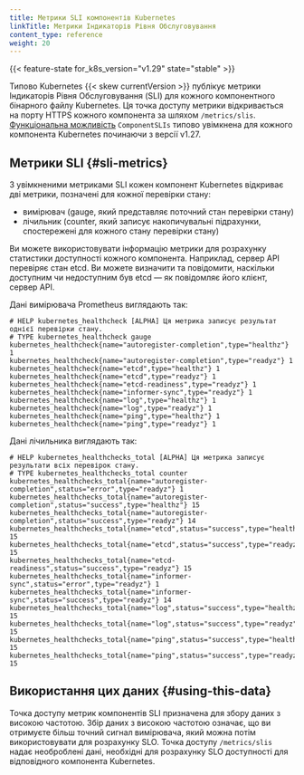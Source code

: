 ```yaml
---
title: Метрики SLI компонентів Kubernetes
linkTitle: Метрики Індикаторів Рівня Обслуговування
content_type: reference
weight: 20
---
```


<!-- overview -->

{{< feature-state for_k8s_version="v1.29" state="stable" >}}

Типово Kubernetes {{< skew currentVersion >}} публікує метрики Індикаторів Рівня Обслуговування (SLI) для кожного компонентного бінарного файлу Kubernetes. Ця точка доступу метрики відкривається на порту HTTPS кожного компонента за шляхом `/metrics/slis`. [Функціональна можливість](/uk/docs/reference/command-line-tools-reference/feature-gates/) `ComponentSLIs` типово увімкнена для кожного компонента Kubernetes починаючи з версії v1.27.

<!-- body -->

## Метрики SLI {#sli-metrics}

З увімкненими метриками SLI кожен компонент Kubernetes відкриває дві метрики, позначені для кожної перевірки стану:

- вимірювач (gauge, який представляє поточний стан перевірки стану)
- лічильник (counter, який записує накопичувальні підрахунки, спостережені для кожного стану перевірки стану)

Ви можете використовувати інформацію метрики для розрахунку статистики доступності кожного компонента. Наприклад, сервер API перевіряє стан etcd. Ви можете визначити та повідомити, наскільки доступним чи недоступним був etcd — як повідомляє його клієнт, сервер API.

Дані вимірювача Prometheus виглядають так:

```none
# HELP kubernetes_healthcheck [ALPHA] Ця метрика записує результат однієї перевірки стану.
# TYPE kubernetes_healthcheck gauge
kubernetes_healthcheck{name="autoregister-completion",type="healthz"} 1
kubernetes_healthcheck{name="autoregister-completion",type="readyz"} 1
kubernetes_healthcheck{name="etcd",type="healthz"} 1
kubernetes_healthcheck{name="etcd",type="readyz"} 1
kubernetes_healthcheck{name="etcd-readiness",type="readyz"} 1
kubernetes_healthcheck{name="informer-sync",type="readyz"} 1
kubernetes_healthcheck{name="log",type="healthz"} 1
kubernetes_healthcheck{name="log",type="readyz"} 1
kubernetes_healthcheck{name="ping",type="healthz"} 1
kubernetes_healthcheck{name="ping",type="readyz"} 1
```

Дані лічильника виглядають так:

```none
# HELP kubernetes_healthchecks_total [ALPHA] Ця метрика записує результати всіх перевірок стану.
# TYPE kubernetes_healthchecks_total counter
kubernetes_healthchecks_total{name="autoregister-completion",status="error",type="readyz"} 1
kubernetes_healthchecks_total{name="autoregister-completion",status="success",type="healthz"} 15
kubernetes_healthchecks_total{name="autoregister-completion",status="success",type="readyz"} 14
kubernetes_healthchecks_total{name="etcd",status="success",type="healthz"} 15
kubernetes_healthchecks_total{name="etcd",status="success",type="readyz"} 15
kubernetes_healthchecks_total{name="etcd-readiness",status="success",type="readyz"} 15
kubernetes_healthchecks_total{name="informer-sync",status="error",type="readyz"} 1
kubernetes_healthchecks_total{name="informer-sync",status="success",type="readyz"} 14
kubernetes_healthchecks_total{name="log",status="success",type="healthz"} 15
kubernetes_healthchecks_total{name="log",status="success",type="readyz"} 15
kubernetes_healthchecks_total{name="ping",status="success",type="healthz"} 15
kubernetes_healthchecks_total{name="ping",status="success",type="readyz"} 15
```

## Використання цих даних {#using-this-data}

Точка доступу метрик компонентів SLI призначена для збору даних з високою частотою. Збір даних з високою частотою означає, що ви отримуєте більш точний сигнал вимірювача, який можна потім використовувати для розрахунку SLO. Точка доступу `/metrics/slis` надає необроблені дані, необхідні для розрахунку SLO доступності для відповідного компонента Kubernetes.
